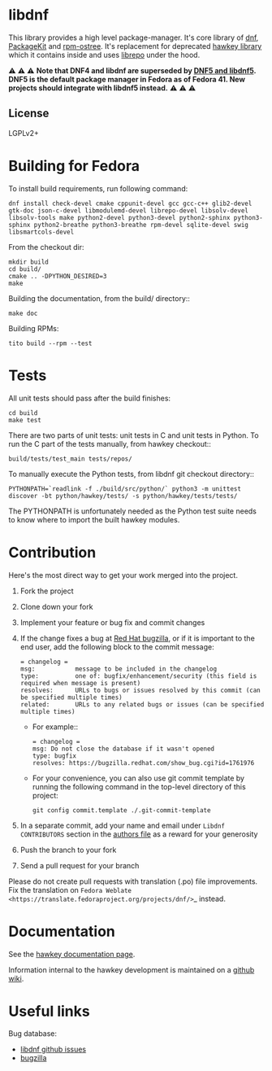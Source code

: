 libdnf
======

This library provides a high level package-manager. It's core library of [dnf](https://github.com/rpm-software-management/dnf), [PackageKit](https://github.com/hughsie/PackageKit) and [rpm-ostree](https://github.com/projectatomic/rpm-ostree). It's replacement for deprecated [hawkey library](https://github.com/rpm-software-management/hawkey) which it contains inside and uses [librepo](https://github.com/rpm-software-management/librepo) under the hood.

:warning: :warning: :warning:
**Note that DNF4 and libdnf are superseded by [DNF5 and libdnf5](https://github.com/rpm-software-management/dnf5). DNF5 is the default package manager in Fedora as of Fedora 41. New projects should integrate with libdnf5 instead.**
:warning: :warning: :warning:

License
----

LGPLv2+

Building for Fedora
===================

To install build requirements, run following command:

    dnf install check-devel cmake cppunit-devel gcc gcc-c++ glib2-devel gtk-doc json-c-devel libmodulemd-devel librepo-devel libsolv-devel libsolv-tools make python2-devel python3-devel python2-sphinx python3-sphinx python2-breathe python3-breathe rpm-devel sqlite-devel swig libsmartcols-devel

From the checkout dir:

    mkdir build
    cd build/
    cmake .. -DPYTHON_DESIRED=3
    make

Building the documentation, from the build/ directory::

    make doc

Building RPMs:

    tito build --rpm --test

Tests
=====

All unit tests should pass after the build finishes:

    cd build
    make test

There are two parts of unit tests: unit tests in C and unit tests in Python. To run the C part of the tests manually, from hawkey checkout::

    build/tests/test_main tests/repos/

To manually execute the Python tests, from libdnf git checkout directory::

    PYTHONPATH=`readlink -f ./build/src/python/` python3 -m unittest discover -bt python/hawkey/tests/ -s python/hawkey/tests/tests/

The PYTHONPATH is unfortunately needed as the Python test suite needs to know where to import the built hawkey modules.

Contribution
============

Here's the most direct way to get your work merged into the project.

1. Fork the project
1. Clone down your fork
1. Implement your feature or bug fix and commit changes
1. If the change fixes a bug at [Red Hat bugzilla](https://bugzilla.redhat.com/), or if it is important to the end user, add the following block to the commit message:
    
       = changelog =
       msg:           message to be included in the changelog
       type:          one of: bugfix/enhancement/security (this field is required when message is present)
       resolves:      URLs to bugs or issues resolved by this commit (can be specified multiple times)
       related:       URLs to any related bugs or issues (can be specified multiple times)

   * For example::

         = changelog =
         msg: Do not close the database if it wasn't opened
         type: bugfix
         resolves: https://bugzilla.redhat.com/show_bug.cgi?id=1761976

   * For your convenience, you can also use git commit template by running the following command in the top-level directory of this project:

         git config commit.template ./.git-commit-template

1. In a separate commit, add your name and email under ``Libdnf CONTRIBUTORS`` section in the [authors file](https://github.com/rpm-software-management/libdnf/blob/dnf-4-master/README.md) as a reward for your generosity
1. Push the branch to your fork
1. Send a pull request for your branch

Please do not create pull requests with translation (.po) file improvements. Fix the translation on `Fedora Weblate <https://translate.fedoraproject.org/projects/dnf/>`_ instead.

Documentation
=============

See the [hawkey documentation page](http://hawkey.readthedocs.org).

Information internal to the hawkey development is maintained on a [github wiki](https://github.com/rpm-software-management/dnf/wiki#wiki-Contact).

Useful links
============

Bug database:

 * [libdnf github issues](https://github.com/rpm-software-management/libdnf/issues)
 * [bugzilla](https://bugzilla.redhat.com/buglist.cgi?bug_status=NEW&bug_status=ASSIGNED&bug_status=POST&bug_status=MODIFIED&bug_status=ON_DEV&bug_status=ON_QA&bug_status=VERIFIED&bug_status=RELEASE_PENDING&bug_status=CLOSED&component=libdnf&list_id=8513553&product=Fedora&query_format=advanced)
 
